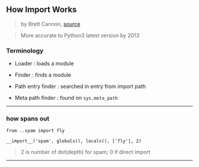 ## How Import Works

> by Brett Cannon, [source](https://pyvideo.org/pycon-us-2013/how-import-works.html)

> More accurate to Python3 latest version by 2013

### Terminology

* Loader : loads a module

* Finder : finds a module

* Path entry finder : searched in entry from import path

* Meta path finder : found on `sys.meta_path`

---

### how spans out

```
from ..spam import fly

__import__('spam', globals(), locals(), ['fly'], 2)
```

> 2 is number of dot(depth) for spam; 0 if direct import

---

